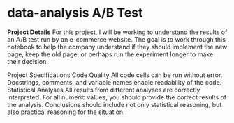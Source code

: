 # data-analysis A/B Test
**Project Details**
For this project, I will be working to understand the results of an A/B test run by an e-commerce website. The goal is to work through this notebook to help the company understand if they should implement the new page, keep the old page, or perhaps run the experiment longer to make their decision.

Project Specifications
Code Quality
All code cells can be run without error.
Docstrings, comments, and variable names enable readability of the code.
Statistical Analyses
All results from different analyses are correctly interpreted.
For all numeric values, you should provide the correct results of the analysis.
Conclusions should include not only statistical reasoning, but also practical reasoning for the situation.
